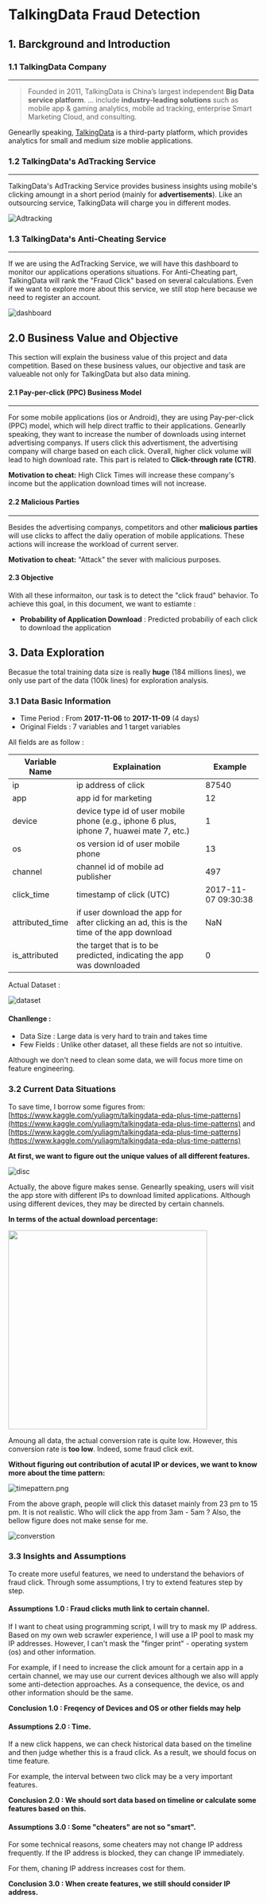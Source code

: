 # TalkingData  Fraud Detection


## 1. Barckground and Introduction

### 1.1 TalkingData Company
---


> Founded in 2011, TalkingData is China’s largest independent **Big Data service platform**. ... include **industry-leading solutions** such as mobile app & gaming analytics, mobile ad tracking, enterprise Smart Marketing Cloud, and consulting. 

Genearlly speaking, [TalkingData](https://www.talkingdata.com/product-AdTracking.jsp?languagetype=en_us) is a third-party platform, which provides analytics for small and medium size moblie applications.

### 1.2 TalkingData's AdTracking Service
---

TalkingData's AdTracking Service provides business insights using mobile's clicking amoungt in a short period (mainly for **advertisements**). Like an outsourcing service, TalkingData will charge you in different modes. 

![Adtracking](images/adtrac.png)

### 1.3 TalkingData's Anti-Cheating Service
---
If we are using the AdTracking Service, we will have this dashboard to monitor our applications operations situations. For Anti-Cheating part, TalkingData will rank the "Fraud Click" based on several calculations. Even if we want to explore more about this service, we still stop here because we need to register an account.
 
![dashboard](images/dashboard.png)

## 2.0 Business Value and Objective

This section will explain the business value of this project and data competition. Based on these business values, our objective and task are valueable not only for TalkingData but also data mining.

#### 2.1 Pay-per-click (PPC) Business Model
---

For some mobile applications (ios or Android), they are using Pay-per-click (PPC) model, which will help direct traffic to their applications. Genearlly speaking, they want to increase the number of downloads using internet advertising companys. If users click this advertisment, the advertising company will charge based on each click. Overall, higher click volume will lead to high download rate. This part is related to **Click-through rate (CTR)**.

**Motivation to cheat:** High Click Times will increase these company's income but the application download times will not increase.

#### 2.2 Malicious Parties
---

Besides the advertising companys, competitors and other **malicious parties** will use clicks to affect the daliy operation of mobile applications. These actions will increase the workload of current server.

**Motivation to cheat:** "Attack" the sever with malicious purposes.

#### 2.3 Objective

With all these informaiton, our task is to detect the "click fraud" behavior. To achieve this goal, in this document, we want to estiamte :

- **Probability of Application Download** : Predicted probabiliy of each click to download the application 


## 3. Data Exploration 

Becasue the total training data size is really **huge** (184 millions lines), we only use part of the data (100k lines) for exploration analysis.

### 3.1 Data Basic Information

- Time Period : From **2017-11-06** to **2017-11-09** (4 days)
- Original Fields : 7 variables and 1 target variables

All fields are as follow :
<p align="center">

| Variable Name  | Explaination | Example |
| ------------- | ------------- |------------- |
| ip  | ip address of click  | 87540|
| app  | app id for marketing  |12|
|device| device type id of user mobile phone (e.g., iphone 6 plus, iphone 7, huawei mate 7, etc.)|1|
|os| os version id of user mobile phone|13|
|channel| channel id of mobile ad publisher|497|
|click_time| timestamp of click (UTC)|	2017-11-07 09:30:38|
|attributed_time| if user download the app for after clicking an ad, this is the time of the app download| NaN|
|is_attributed| the target that is to be predicted, indicating the app was downloaded|0|
</p>

Actual Dataset :

![dataset](images/dataset.png)

#### Chanllenge :

- Data Size : Large data is very hard to train and takes time
- Few Fields : Unlike other dataset, all these fields are not so intuitive.

Although we don't need to clean some data, we will focus more time on feature engineering.

### 3.2 Current Data Situations

To save time, I borrow some figures from: [https://www.kaggle.com/yuliagm/talkingdata-eda-plus-time-patterns](https://www.kaggle.com/yuliagm/talkingdata-eda-plus-time-patterns) and [https://www.kaggle.com/yuliagm/talkingdata-eda-plus-time-patterns](https://www.kaggle.com/yuliagm/talkingdata-eda-plus-time-patterns)

**At first, we want to figure out the unique values of all different features.** 

![disc](images/disc.png)

Actually, the above figure makes sense. Genearlly speaking, users will visit the app store with different IPs to download limited applications. Although using different devices, they may be directed by certain channels.

**In terms of the actual download percentage:**

<img src="images/download.png"  width="400" />

Amoung all data, the actual conversion rate is quite low. However, this conversion rate is **too low**. Indeed, some fraud click exit. 

**Without figuring out contribution of acutal IP or devices, we want to know more about the time pattern:**

![timepattern.png](images/timepattern.png)

From the above graph, people will click this dataset mainly from 23 pm to 15 pm. It is not realistic. Who will click the app from 3am - 5am ? Also, the bellow figure does not make sense for me.

![converstion](images/converstion.png)

### 3.3 Insights and Assumptions	

To create more useful features, we need to understand the behaviors of fraud click. Through some assumptions, I try to extend features step by step.

#### Assumptions 1.0 : Fraud clicks muth link to certain channel.

If I want to cheat using programming script, I will try to mask my IP address. Based on my own web scrawler experience, I will use a IP pool to mask my IP addresses. However, I can't mask the "finger print" - operating system (os) and other information. 

For example, if I need to increase the click amount for a certain app in a certain channel, we may use our current devices although we also will apply some anti-detection approaches. As a consequence, the device, os and other information should be the same.

**Conclusion 1.0 : Freqency of Devices and OS or other fields may help**

#### Assumptions 2.0 : Time.

If a new click happens, we can check historical data based on the timeline and then judge whether this is a fraud click. As a result, we should focus on time feature. 

For example, the interval between two click may be a very important features.

**Conclusion 2.0 : We should sort data based on timeline or calculate some features based on this.**


#### Assumptions 3.0 : Some "cheaters" are not so "smart".

For some technical reasons, some cheaters may not change IP address frequently. If the IP address is blocked, they can change IP immediately.

For them, chaning IP address increases cost for them. 

**Conclusion 3.0 : When create features, we still should consider IP address.**
 







